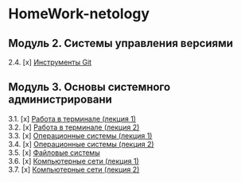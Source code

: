 # HomeWork-netology

## Модуль 2. Системы управления версиями


2.4. [x] [Инструменты Git](02-git-04-tools/README.md)
## Модуль 3. Основы системного администрировани

3.1. [x] [Работа в терминале (лекция 1)](03-sysadmin-01-terminal/README.md)  
3.2. [x] [Работа в терминале (лекция 2)](03-sysadmin-02-terminal/README.md)  
3.3. [х] [Операционные системы (лекция 1)](03-sysadmin-03-os/README.md)  
3.4. [х] [Операционные системы (лекция 2)](03-sysadmin-04-os/README.md)  
3.5. [х] [Файловые системы](03-sysadmin-05-fs/README.md)  
3.6. [x] [Компьютерные сети (лекция 1)](03-sysadmin-06-net/README.md)  
3.7. [х] [Компьютерные сети (лекция 2)](03-sysadmin-07-net/README.md)  
